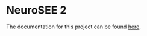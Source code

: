 # NeuroSEE 2

The documentation for this project can be found [here](https://neurosee2.readthedocs.io/en/latest/).

